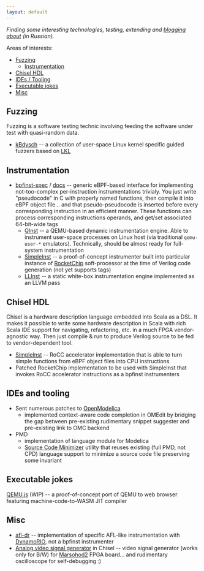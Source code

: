 ```yaml
---
layout: default
---
```


_Finding some interesting technologies, testing, extending and [blogging about](https://habr.com/ru/users/atrosinenko/posts/) (in Russian)._

Areas of interests:
* [Fuzzing](#fuzzing)
  * [Instrumentation](#instrumentation)
* [Chisel HDL](#chisel-hdl)
* [IDEs / Tooling](#ides-and-tooling)
* [Executable jokes](#executable-jokes)
* [Misc](#misc)

## Fuzzing

Fuzzing is a software testing technic involving feeding the software under test with quasi-random data.

* [kBdysch](https://github.com/atrosinenko/kbdysch) -- a collection of user-space Linux kernel specific guided fuzzers based on [LKL](https://github.com/lkl/linux)

## Instrumentation

* [bpfinst-spec](https://github.com/atrosinenko/bpfinst-spec) / [docs](https://atrosinenko.github.io/bpfinst-spec) -- generic eBPF-based interface for implementing not-too-complex per-instruction instrumentations trivialy. You just write "pseudocode" in C with properly named functions, then compile it into eBPF object file... and that pseudo-pseudocode is inserted before every corresponding instruction in an efficient manner. These functions can process corresponding instructions operands, and get/set associated 64-bit-wide tags
  * [QInst](https://github.com/atrosinenko/qinst) -- a QEMU-based dynamic instrumentation engine. Able to instrument user-space processes on Linux host (via traditional `qemu-user-*` emulators). Technically, should be almost ready for full-system instrumentation
  * [SimpleInst](https://github.com/atrosinenko/simpleinst) -- a proof-of-concept instrumenter built into particular instance of [RocketChip](https://github.com/chipsalliance/rocket-chip) soft-processor at the time of Verilog code generation (not yet supports tags)
  * [LLInst](https://github.com/atrosinenko/llinst) -- a static white-box instrumentation engine implemented as an LLVM pass

## Chisel HDL

Chisel is a hardware description language embedded into Scala as a DSL. It makes it possible to write some hardware description in Scala with rich Scala IDE support for navigating, refactoring, etc. in a much FPGA vendor-agnostic way. Then just compile & run to produce Verilog source to be fed to vendor-dependent tool.

* [SimpleInst](https://github.com/atrosinenko/simpleinst) -- RoCC accelerator implementation that is able to turn simple functions from eBPF object files into CPU instructions
* Patched RocketChip implementation to be used with SimpleInst that invokes RoCC accelerator instructions as a bpfinst instrumenters

## IDEs and tooling

* Sent numerous patches to [OpenModelica](https://github.com/OpenModelica/)
  * implemented context-aware code completion in OMEdit by bridging the gap between pre-existing rudimentary snippet suggester and pre-existing link to OMC backend
* PMD
  * implementation of language module for Modelica
  * [Source Code Minimizer](https://github.com/pmd/pmd-scm) utility that reuses existing (full PMD, not CPD) language support to minimize a source code file preserving some invariant

## Executable jokes

[QEMU.js](https://github.com/atrosinenko/qemujs) (WIP) -- a proof-of-concept port of QEMU to web browser featuring machine-code-to-WASM JIT compiler

## Misc

* [afl-dr](https://github.com/atrosinenko/afl-dr) -- implementation of specific AFL-like instrumentation with [DynamoRIO](http://dynamorio.org/), not a bpfinst instrumenter
* [Analog video signal generator](https://github.com/atrosinenko/composite-video-generator) in Chisel -- video signal generator (works only for B/W) for [Marsohod2](https://marsohod.org/howtostart/marsohod2) FPGA board... and rudimentary oscilloscope for self-debugging :)
